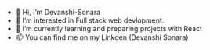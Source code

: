 - 👋 Hi, I’m Devanshi-Sonara
- 👀 I’m interested in Full stack web devlopment.
- 🌱 I’m currently learning and preparing projects with React
- 📫 You can find me on my Linkden (Devanshi Sonara)

<!---
Devanshi-Sonara/Devanshi-Sonara is a ✨ special ✨ repository because its `README.md` (this file) appears on your GitHub profile.
You can click the Preview link to take a look at your changes.
--->
